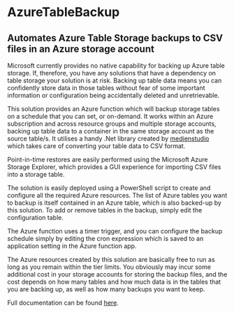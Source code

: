 # AzureTableBackup
## Automates Azure Table Storage backups to CSV files in an Azure storage account

Microsoft currently provides no native capability for backing up Azure table storage. If, therefore, you have any solutions that have a dependency on table storage your solution is at risk. Backing up table data means you can confidently store data in those tables without fear of some important information or configuration being accidentally deleted and unretrievable.

This solution provides an Azure function which will backup storage tables on a schedule that you can set, or on-demand. It works within an Azure subscription and across resource groups and multiple storage accounts, backing up table data to a container in the same storage account as the source table/s. It utilises a handy .Net library created by [medienstudio](https://medienstudio.net/en/) which takes care of converting your table data to CSV format.

Point-in-time restores are easily performed using the Microsoft Azure Storage Explorer, which provides a GUI experience for importing CSV files into a storage table.

The solution is easily deployed using a PowerShell script to create and configure all the required Azure resources. The list of Azure tables you want to backup is itself contained in an Azure table, which is also backed-up by this solution. To add or remove tables in the backup, simply edit the configuration table.

The Azure function uses a timer trigger, and you can configure the backup schedule simply by editing the cron expression which is saved to an application setting in the Azure function app.

The Azure resources created by this solution are basically free to run as long as you remain within the tier limits. You obviously may incur some additional cost in your storage accounts for storing the backup files, and the cost depends on how many tables and how much data is in the tables that you are backing up, as well as how many backups you want to keep.

Full documentation can be found [here](https://docs.smsagent.blog/azure-solutions/automated-azure-table-storage-backups).
